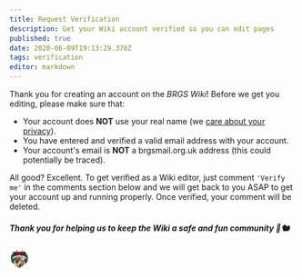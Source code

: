 ```yaml
---
title: Request Verification
description: Get your Wiki account verified so you can edit pages
published: true
date: 2020-06-09T19:13:29.378Z
tags: verification
editor: markdown
---
```


Thank you for creating an account on the *BRGS Wiki*!
Before we get you editing, please make sure that:
- Your account does **NOT** use your real name (we [care about your privacy](/privacy)).
- You have entered and verified a valid email address with your account.
- Your account's email is **NOT** a brgsmail.org.uk address (this could potentially be traced).

All good? Excellent. To get verified as a Wiki editor, just comment `'Verify me'` in the comments section below and we will get back to you ASAP to get your account up and running properly. Once verified, your comment will be deleted.
<br>
##### *Thank you for helping us to keep the Wiki a safe and fun community* 🙌🐿

![Wiki Logo](/logo.png)
